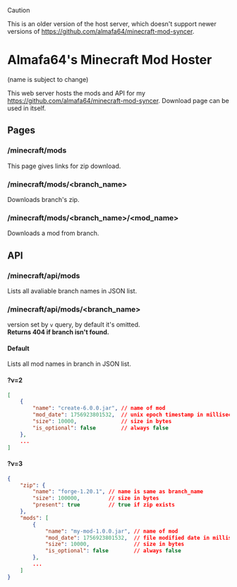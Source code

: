 > [!CAUTION]
> This is an older version of the host server, which doesn't support newer versions of https://github.com/almafa64/minecraft-mod-syncer.

# Almafa64's Minecraft Mod Hoster
(name is subject to change)

This web server hosts the mods and API for my https://github.com/almafa64/minecraft-mod-syncer. Download page can be used in itself.

## Pages
### /minecraft/mods
This page gives links for zip download.

### /minecraft/mods/&lt;branch_name&gt;
Downloads branch's zip.

### /minecraft/mods/&lt;branch_name&gt;/&lt;mod_name&gt;
Downloads a mod from branch.

## API
### /minecraft/api/mods
Lists all avaliable branch names in JSON list.

### /minecraft/api/mods/&lt;branch_name&gt;
version set by `v` query, by default it's omitted.<br>
**Returns 404 if branch isn't found.**

#### Default
Lists all mod names in branch in JSON list.

#### ?v=2
```json
[
	{
		"name": "create-6.0.0.jar", // name of mod
		"mod_date": 1756923801532,  // unix epoch timestamp in milliseconds
		"size": 10000,              // size in bytes
		"is_optional": false        // always false
	},
	...
]
```

#### ?v=3
```json
{
	"zip": {
		"name": "forge-1.20.1", // name is same as branch_name
		"size": 100000,         // size in bytes
		"present": true         // true if zip exists
	},
	"mods": [
		{
			"name": "my-mod-1.0.0.jar", // name of mod
			"mod_date": 1756923801532,  // file modified date in milliseconds unix epoch timestamp
			"size": 10000,              // size in bytes
			"is_optional": false        // always false
		},
		...
	]
}
```